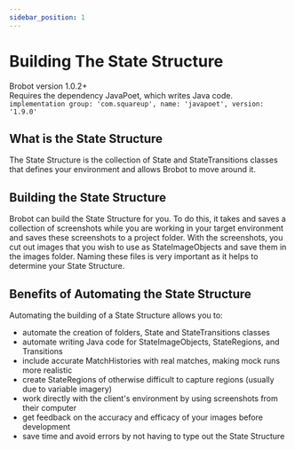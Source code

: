 ```yaml
---
sidebar_position: 1
---
```


# Building The State Structure
Brobot version 1.0.2+  
Requires the dependency JavaPoet, which writes Java code.  
`implementation group: 'com.squareup', name: 'javapoet', version: '1.9.0'`

## What is the State Structure

The State Structure is the collection of State and StateTransitions classes
that defines your environment and allows Brobot to move around it.

## Building the State Structure

Brobot can build the State Structure for you. To do this, it takes and saves 
a collection of screenshots while you are working in your target environment and 
saves these screenshots to a project folder. With the screenshots, you cut out 
images that you wish to use as StateImageObjects and save them in the images folder. 
Naming these files is very important as it helps to determine your State Structure. 

## Benefits of Automating the State Structure

Automating the building of a State Structure allows you to:  
- automate the creation of folders, State and StateTransitions classes
- automate writing Java code for StateImageObjects, StateRegions, and Transitions
- include accurate MatchHistories with real matches, making mock runs more realistic
- create StateRegions of otherwise difficult to capture regions 
(usually due to variable imagery)
- work directly with the client's environment by using screenshots from their computer
- get feedback on the accuracy and efficacy of your images before development
- save time and avoid errors by not having to type out the State Structure

